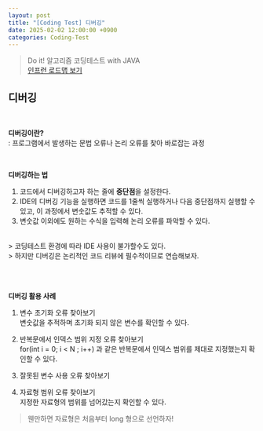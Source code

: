 ```yaml
---
layout: post
title: "[Coding Test] 디버깅"
date: 2025-02-02 12:00:00 +0900
categories: Coding-Test
---
```



> Do it! 알고리즘 코딩테스트 with JAVA <br>
> [인프런 로드맵 보기](https://www.inflearn.com/roadmaps/6437) <br>


## 디버깅

<br>

**디버깅이란?** <br>
: 프로그램에서 발생하는 문법 오류나 논리 오류를 찾아 바로잡는 과정

<br>

**디버깅하는 법**

1. 코드에서 디버깅하고자 하는 줄에 **중단점**을 설정한다. <br>
2. IDE의 디버깅 기능을 실행하면 코드를 1줄씩 실행하거나 다음 중단점까지 실행할 수 있고, 이 과정에서 변숫값도 추적할 수 있다. <br>
3. 변숫값 이외에도 원하는 수식을 입력해 논리 오류를 파악할 수 있다.<br>

<br>
> 코딩테스트 환경에 따라 IDE 사용이 불가할수도 있다. <br>
> 하지만 디버깅은 논리적인 코드 리뷰에 필수적이므로 연습해보자. 

<br><br>


**디버깅 활용 사례**
1. 변수 초기화 오류 찾아보기 <br>
  변숫값을 추적하며 초기화 되지 않은 변수를 확인할 수 있다. 

2. 반복문에서 인덱스 범위 지정 오류 찾아보기 <br>
  for(int i = 0; i < N ; i++) 과 같은 반복문에서 인덱스 범위를 제대로 지정했는지 확인할 수 있다. 

3. 잘못된 변수 사용 오류 찾아보기 <br>

4. 자료형 범위 오류 찾아보기 <br>
  지정한 자료형의 범위를 넘어갔는지 확인할 수 있다. <br>

> 웬만하면 자료형은 처음부터 long 형으로 선언하자!
